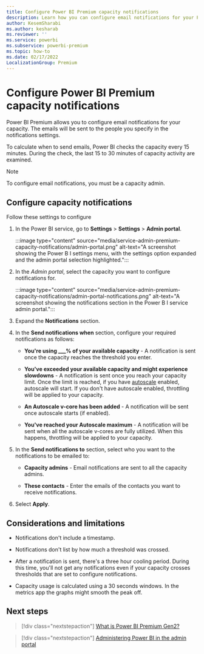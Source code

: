 ```yaml
---
title: Configure Power BI Premium capacity notifications
description: Learn how you can configure email notifications for your Power BI Premium capacities.
author: KesemSharabi
ms.author: kesharab
ms.reviewer: ''
ms.service: powerbi
ms.subservice: powerbi-premium
ms.topic: how-to
ms.date: 02/17/2022
LocalizationGroup: Premium 
---
```


# Configure Power BI Premium capacity notifications

Power BI Premium allows you to configure email notifications for your capacity. The emails will be sent to the people you specify in the notifications settings.

To calculate when to send emails, Power BI checks the capacity every 15 minutes. During the check, the last 15 to 30 minutes of capacity activity are examined.

>[!NOTE]
>To configure email notifications, you must be a capacity admin.

## Configure capacity notifications

Follow these settings to configure 

1. In the Power BI service, go to **Settings** > **Settings** > **Admin portal**.

    :::image type="content" source="media/service-admin-premium-capacity-notifications/admin-portal.png" alt-text="A screenshot showing the Power B I settings menu, with the settings option expanded and the admin portal selection highlighted.":::

2. In the *Admin portal*, select the capacity you want to configure notifications for.

    :::image type="content" source="media/service-admin-premium-capacity-notifications/admin-portal-notifications.png" alt-text="A screenshot showing the notifications section in the Power B I service admin portal.":::

3. Expand the **Notifications** section.

4. In the **Send notifications when** section, configure your required notifications as follows:

    * **You're using ___% of your available capacity** - A notification is sent once the capacity reaches the threshold you enter.

    * **You've exceeded your available capacity and might experience slowdowns** - A notification is sent once you reach your capacity limit. Once the limit is reached, if you have [autoscale](service-premium-auto-scale.md) enabled, autoscale will start. If you don't have autoscale enabled, throttling will be applied to your capacity.

    * **An Autoscale v-core has been added** - A notification will be sent once autoscale starts (if enabled).

    * **You've reached your Autoscale maximum** - A notification will be sent when all the autoscale v-cores are fully utilized. When this happens, throttling will be applied to your capacity.

5. In the **Send notifications to** section, select who you want to the notifications to be emailed to:

    * **Capacity admins** - Email notifications are sent to all the capacity admins.

    * **These contacts** - Enter the emails of the contacts you want to receive notifications.

6. Select **Apply**.

## Considerations and limitations

* Notifications don't include a timestamp.

* Notifications don't list by how much a threshold was crossed.

* After a notification is sent, there's a three hour cooling period. During this time, you'll not get any notifications even if your capacity crosses thresholds that are set to configure notifications.

* Capacity usage is calculated using a 30 seconds windows. In the metrics app the graphs might smooth the peak off. 

## Next steps

> [!div class="nextstepaction"]
> [What is Power BI Premium Gen2?](service-premium-gen2-what-is.md)

> [!div class="nextstepaction"]
> [Administering Power BI in the admin portal](service-admin-portal.md)
